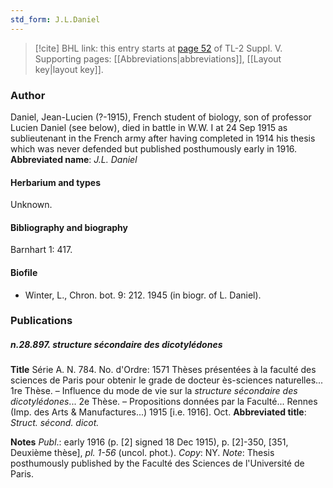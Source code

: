 ```yaml
---
std_form: J.L.Daniel
---
```


> [!cite] BHL link: this entry starts at [page 52](https://www.biodiversitylibrary.org/page/33259098) of TL-2 Suppl. V.
> Supporting pages: [[Abbreviations|abbreviations]], [[Layout key|layout key]].

### Author

Daniel, Jean-Lucien (?-1915), French student of biology, son of professor Lucien Daniel (see below), died in battle in W.W. I at 24 Sep 1915 as sublieutenant in the French army after having completed in 1914 his thesis which was never defended but published posthumously early in 1916. 
**Abbreviated name**: *J.L. Daniel*

#### Herbarium and types

Unknown.

#### Bibliography and biography

Barnhart 1: 417.

#### Biofile

- Winter, L., Chron. bot. 9: 212. 1945 (in biogr. of L. Daniel).

### Publications

##### n.28.897. structure sécondaire des dicotylédones

**Title**
Série A. N. 784. No. d'Ordre: 1571 Thèses présentées à la faculté des sciences de Paris pour obtenir le grade de docteur ès-sciences naturelles... 1re Thèse. – Influence du mode de vie sur la *structure sécondaire des dicotylédones*... 2e Thèse. – Propositions données par la Faculté... Rennes (Imp. des Arts & Manufactures...) 1915 \[i.e. 1916\]. Oct.
**Abbreviated title**: *Struct. sécond. dicot.*

**Notes**
*Publ*.: early 1916 (p. \[2\] signed 18 Dec 1915), p. \[2\]-350, \[351, Deuxième thèse\], *pl. 1-56* (uncol. phot.). *Copy*: NY.
*Note*: Thesis posthumously published by the Faculté des Sciences de l'Université de Paris.


